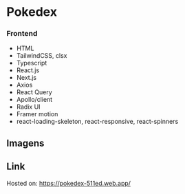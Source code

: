 # Pokedex

### Frontend
- HTML
- TailwindCSS, clsx
- Typescript
- React.js
- Next.js
- Axios
- React Query
- Apollo/client
- Radix UI
- Framer motion
- react-loading-skeleton, react-responsive, react-spinners

## Imagens

## Link
Hosted on: https://pokedex-511ed.web.app/
